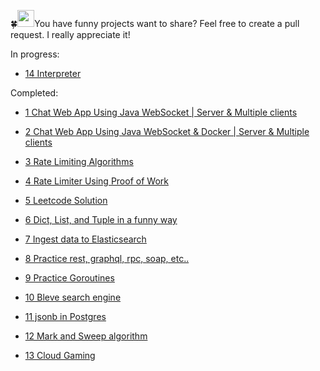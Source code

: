 🍀<img src="https://user-images.githubusercontent.com/5679180/79618120-0daffb80-80be-11ea-819e-d2b0fa904d07.gif" width="27px">You have funny projects want to share? Feel free to create a pull request. I really appreciate it!


In progress:
- [14 Interpreter](https://github.com/vkhanhqui/funny-things/tree/main/014-interpreter)

Completed:
- [1 Chat Web App Using Java WebSocket | Server & Multiple clients](https://github.com/vkhanhqui/funny-things/tree/main/001-chat-web-app)

- [2 Chat Web App Using Java WebSocket & Docker | Server & Multiple clients](https://github.com/vkhanhqui/funny-things/tree/main/002-chat-web-app-docker)

- [3 Rate Limiting Algorithms](https://github.com/vkhanhqui/funny-things/tree/main/003-rate-limiter)

- [4 Rate Limiter Using Proof of Work](https://github.com/vkhanhqui/funny-things/tree/main/004-rate-limiter-proof-of-work)

- [5 Leetcode Solution](https://github.com/vkhanhqui/funny-things/tree/main/005-leetcode)

- [6 Dict, List, and Tuple in a funny way](https://github.com/vkhanhqui/funny-things/tree/main/006-python-stuffs)

- [7 Ingest data to Elasticsearch](https://github.com/vkhanhqui/funny-things/tree/main/007-ingest-data-elasticsearch)

- [8 Practice rest, graphql, rpc, soap, etc..](https://github.com/vkhanhqui/funny-things/tree/main/008-api-shapes)

- [9 Practice Goroutines](https://github.com/vkhanhqui/funny-things/tree/main/009-goroutines)

- [10 Bleve search engine](https://github.com/vkhanhqui/funny-things/tree/main/010-bleve-search)

- [11 jsonb in Postgres](https://github.com/vkhanhqui/funny-things/tree/main/011-jsonb-postgresql)

- [12 Mark and Sweep algorithm](https://github.com/vkhanhqui/funny-things/tree/main/012-mark-and-sweep)

- [13 Cloud Gaming](https://github.com/vkhanhqui/funny-things/tree/main/013-cloud-gaming)
